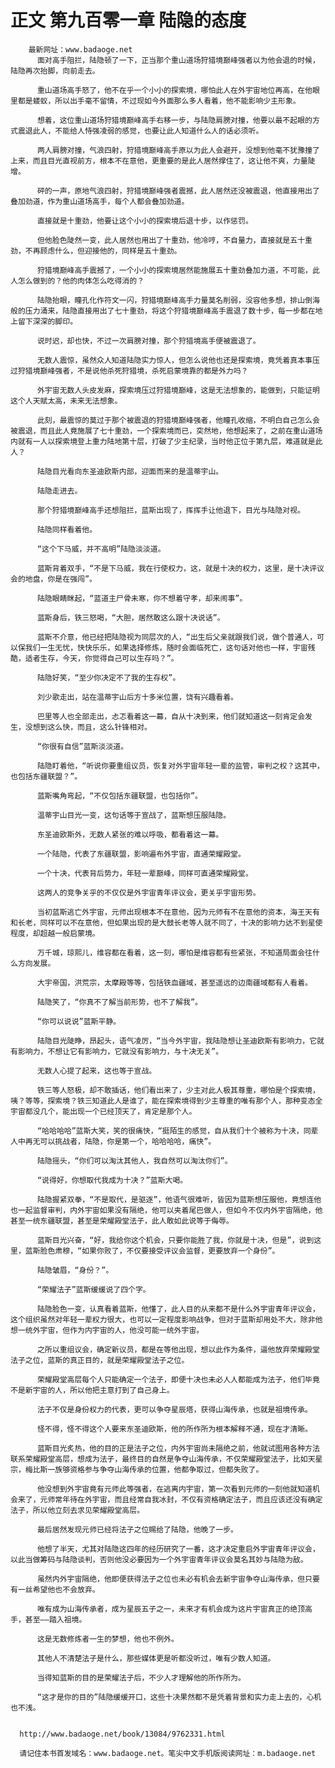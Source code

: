 # 正文 第九百零一章 陆隐的态度
        最新网址：www.badaoge.net
          面对高手阻拦，陆隐顿了一下，正当那个重山道场狩猎境巅峰强者以为他会退的时候，陆隐再次抬脚，向前走去。
      
          重山道场高手怒了，他不在乎一个小小的探索境，哪怕此人在外宇宙地位再高，在他眼里都是蝼蚁，所以出手毫不留情，不过现如今外面那么多人看着，他不能影响少主形象。
      
          想着，这位重山道场狩猎境巅峰高手右移一步，与陆隐肩膀对撞，他要以最不起眼的方式震退此人，不能给人恃强凌弱的感觉，也要让此人知道什么人的话必须听。
      
          两人肩膀对撞，气浪四射，狩猎境巅峰高手原以为此人会避开，没想到他毫不犹豫撞了上来，而且目光直视前方，根本不在意他，更重要的是此人居然撑住了，这让他不爽，力量陡增。
      
          砰的一声，原地气浪四射，狩猎境巅峰强者震撼，此人居然还没被震退，他直接用出了叠加劲道，作为重山道场高手，每个人都会叠加劲道。
      
          直接就是十重劲，他要让这个小小的探索境后退十步，以作惩罚。
      
          但他脸色陡然一变，此人居然也用出了十重劲，他冷哼，不自量力，直接就是五十重劲，不再顾虑什么，但迎接他的，同样是五十重劲。
      
          狩猎境巅峰高手震撼了，一个小小的探索境居然能施展五十重劲叠加力道，不可能，此人怎么做到的？他的肉体怎么吃得消的？
      
          陆隐抬眼，瞳孔化作符文一闪，狩猎境巅峰高手力量莫名削弱，没容他多想，排山倒海般的压力涌来，陆隐直接用出了七十重劲，将这个狩猎境巅峰高手震退了数十步，每一步都在地上留下深深的脚印。
      
          说时迟，却也快，不过一次肩膀对撞，那个狩猎境高手便被震退了。
      
          无数人震惊，虽然众人知道陆隐实力惊人，但怎么说他也还是探索境，竟凭着真本事压过狩猎境巅峰强者，不是说他杀死狩猎境，杀死启蒙境靠的都是外力吗？
      
          外宇宙无数人头皮发麻，探索境压过狩猎境巅峰，这是无法想象的，能做到，只能证明这个人天赋太高，未来无法想象。
      
          此刻，最震惊的莫过于那个被震退的狩猎境巅峰强者，他瞳孔收缩，不明白自己怎么会被震退，而且此人竟施展了七十重劲，一个探索境而已，突然地，他想起来了，之前在重山道场内就有一人以探索境登上重力陆地第十层，打破了少主纪录，当时他正位于第九层，难道就是此人？
      
          陆隐目光看向东圣迪欧斯内部，迎面而来的是温蒂宇山。
      
          陆隐走进去。
      
          那个狩猎境巅峰高手还想阻拦，蓝斯出现了，挥挥手让他退下，目光与陆隐对视。
      
          陆隐同样看着他。
      
          “这个下马威，并不高明”陆隐淡淡道。
      
          蓝斯背着双手，“不是下马威，我在行使权力，这，就是十决的权力，这里，是十决评议会的地盘，你是在强闯”。
      
          陆隐眼睛眯起，“蓝道主尸骨未寒，你不想着守孝，却来闹事”。
      
          蓝斯身后，铁三怒喝，“大胆，居然敢这么跟十决说话”。
      
          蓝斯不介意，他已经把陆隐视为同层次的人，“出生后父亲就跟我们说，做个普通人，可以保我们一生无忧，快快乐乐，如果选择修炼，随时会面临死亡，这句话对他也一样，宇宙残酷，适者生存，今天，你觉得自己可以生存吗？”。
      
          陆隐好笑，“至少你决定不了我的生存权”。
      
          刘少歌走出，站在温蒂宇山后方十多米位置，饶有兴趣看着。
      
          巴里等人也全部走出，忐忑看着这一幕，自从十决到来，他们就知道这一刻肯定会发生，没想到这么快，而且，这么针锋相对。
      
          “你很有自信”蓝斯淡淡道。
      
          陆隐盯着他，“听说你要重组议员，恢复对外宇宙年轻一辈的监管，审判之权？这其中，也包括东疆联盟？”。
      
          蓝斯嘴角弯起，“不仅包括东疆联盟，也包括你”。
      
          温蒂宇山目光一变，这句话等于宣战了，蓝斯想压服陆隐。
      
          东圣迪欧斯外，无数人紧张的难以呼吸，都看着这一幕。
      
          一个陆隐，代表了东疆联盟，影响遍布外宇宙，直通荣耀殿堂。
      
          一个十决，代表背后势力，年轻一辈巅峰，同样可直通荣耀殿堂。
      
          这两人的竞争关乎的不仅仅是外宇宙青年评议会，更关乎宇宙形势。
      
          当初蓝斯逃亡外宇宙，元师出现根本不在意他，因为元师有不在意他的资本，海王天有和长老，同样可以不在意他，但如果出现的是大鼓长老等人就不同了，十决的影响力达不到星使程度，却超越一般启蒙境。
      
          万千城，琼熙儿，维容都在看着，这一刻，哪怕是维容都有些紧张，不知道局面会往什么方向发展。
      
          大宇帝国，洪荒宗，太摩殿等等，包括铁血疆域，甚至遥远的边南疆域都有人看着。
      
          陆隐笑了，“你真不了解当前形势，也不了解我”。
      
          “你可以说说”蓝斯平静。
      
          陆隐目光陡睁，昂起头，语气凌厉，“当今外宇宙，我陆隐想让圣迪欧斯有影响力，它就有影响力，不想让它有影响力，它就没有影响力，与十决无关”。
      
          无数人心提了起来，这也等于宣战。
      
          铁三等人怒极，却不敢插话，他们看出来了，少主对此人极其尊重，哪怕是个探索境，咦？等等，探索境？铁三知道此人是谁了，能在探索境得到少主尊重的唯有那个人，那种变态全宇宙都没几个，能出现一个已经顶天了，肯定是那个人。
      
          “哈哈哈哈”蓝斯大笑，笑的很痛快，“挺陌生的感觉，自从我们十个被称为十决，同辈人中再无可以挑战者，陆隐，你是第一个，哈哈哈哈，痛快”。
      
          陆隐摇头，“你们可以淘汰其他人，我自然可以淘汰你们”。
      
          “说得好，你想取代我成为十决？”蓝斯大喝。
      
          陆隐握紧双拳，“不是取代，是驱逐”，他语气很难听，皆因为蓝斯想压服他，竟想连他也一起监督审判，内外宇宙如果没有隔绝，他可以夹着尾巴做人，但如今不仅内外宇宙隔绝，他甚至一统东疆联盟，甚至是荣耀殿堂法子，此人敢如此说等于侮辱。
      
          蓝斯目光兴奋，“好，我给你这个机会，只要你能胜了我，你就是十决，但是”，说到这里，蓝斯脸色肃穆，“如果你败了，不仅要接受评议会监督，更要放弃一个身份”。
      
          陆隐皱眉，“身份？”。
      
          “荣耀法子”蓝斯缓缓说了四个字。
      
          陆隐脸色一变，认真看着蓝斯，他懂了，此人目的从来都不是什么外宇宙青年评议会，这个组织虽然对年轻一辈权力很大，也可以一定程度影响战争，但对于蓝斯却用处不大，除非他想一统外宇宙，但作为内宇宙的人，他没可能一统外宇宙。
      
          之所以重组议会，确定新议员，都是在等他出现，想以此作为条件，逼他放弃荣耀殿堂法子之位，蓝斯的真正目的，就是荣耀殿堂法子之位。
      
          荣耀殿堂高层每个人只能确定一个法子，即便十决也未必人人都能成为法子，他们毕竟不是新宇宙的人，所以他把主意打到了自己身上。
      
          法子不仅是身份权力的代表，更可以争夺星辰塔，获得山海传承，也就是祖境传承。
      
          怪不得，怪不得这个人要来东圣迪欧斯，他的所作所为根本解释不通，现在才清晰。
      
          蓝斯目光炙热，他的目的正是法子之位，内外宇宙尚未隔绝之前，他就试图用各种方法联系荣耀殿堂高层，想成为法子，最终目的自然是争夺山海传承，不仅荣耀殿堂法子，比如天星宗，梅比斯一族够资格参与争夺山海传承的位置，他都争取过，但都失败了。
      
          他没想到外宇宙竟有元师此等强者，在逃离内宇宙，第一次看到元师的一刻他就知道机会来了，元师常年待在外宇宙，而且经常自我冰封，不仅有资格确定法子，而且应该还没有确定法子，所以他立刻去求见荣耀殿堂高层。
      
          最后居然发现元师已经将法子之位赐给了陆隐，他晚了一步。
      
          他想了半天，尤其对陆隐这四年的经历研究了一番，这才决定重启外宇宙青年评议会，以此当做筹码与陆隐谈判，否则他没必要因为一个外宇宙青年评议会莫名其妙与陆隐为敌。
      
          虽然内外宇宙隔绝，他即便获得法子之位也未必有机会去新宇宙争夺山海传承，但只要有一丝希望他也不会放弃。
      
          唯有成为山海传承者，成为星辰五子之一，未来才有机会成为这片宇宙真正的绝顶高手，甚至——踏入祖境。
      
          这是无数修炼者一生的梦想，他也不例外。
      
          其他人不清楚法子是什么，那些媒体更是听都没听过，唯有少数人知道。
      
          当得知蓝斯的目的是荣耀法子后，不少人才理解他的所作所为。
      
          “这才是你的目的”陆隐缓缓开口，这些十决果然都不是凭着背景和实力走上去的，心机也不浅。
      
      
      http://www.badaoge.net/book/13084/9762331.html
      
      请记住本书首发域名：www.badaoge.net。笔尖中文手机版阅读网址：m.badaoge.net